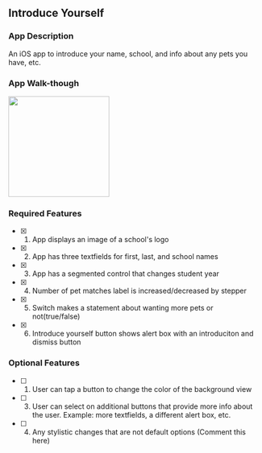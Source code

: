 ## Introduce Yourself

### App Description

An iOS app to introduce your name, school, and info about any pets you have, etc.

### App Walk-though

<img src="[YOUR_GIF_URL_HERE](https://github.com/angelamu2012/codepathiOS/blob/406af447ce379c78ec2d2c800fb8fa77eae6a76d/demo.gif)" width=200><br>

### Required Features

- [x] 1. App displays an image of a school's logo
- [x] 2. App has three textfields for first, last, and school names
- [x] 3. App has a segmented control that changes student year
- [x] 4. Number of pet matches label is increased/decreased by stepper
- [x] 5. Switch makes a statement about wanting more pets or not(true/false) 
- [x] 6. Introduce yourself button shows alert box with an introduciton and dismiss button

### Optional Features

- [ ] 1. User can tap a button to change the color of the background view
- [ ] 3. User can select on additional buttons that provide more info about the user. Example: more textfields, a different alert box, etc.
- [ ] 4. Any stylistic changes that are not default options (Comment this here)

